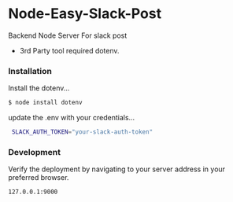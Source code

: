 # Node-Easy-Slack-Post

Backend Node Server For slack post
  - 3rd Party tool required dotenv.


### Installation


Install the dotenv...

```sh
$ node install dotenv
```

update the .env with your credentials...

```sh
 SLACK_AUTH_TOKEN="your-slack-auth-token"   
```

### Development

Verify the deployment by navigating to your server address in your preferred browser.

```sh
127.0.0.1:9000
```